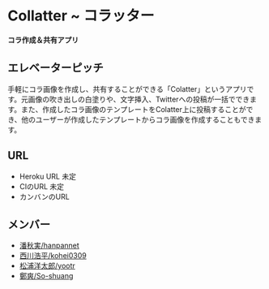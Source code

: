 # Collatter ~ コラッター
**コラ作成＆共有アプリ**

## エレベーターピッチ
手軽にコラ画像を作成し、共有することができる「Colatter」というアプリです。元画像の吹き出しの白塗りや、文字挿入、Twitterへの投稿が一括でできます。また、作成したコラ画像のテンプレートをColatter上に投稿することができ、他のユーザーが作成したテンプレートからコラ画像を作成することもできます。

## URL
* Heroku URL 未定
* CIのURL 未定
* カンバンのURL
## メンバー
- [潘秋実/hanpannet](https://github.com/hanpannet)
- [西川浩平/kohei0309](https://github.com/kohei0309)
- [松浦洋太郎/yootr](https://github.com/yootr)
- [鄭爽/So-shuang](https://github.com/So-shuang)
